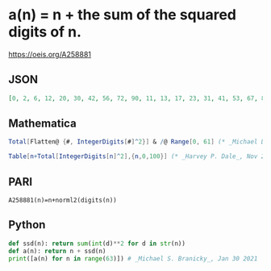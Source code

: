 # a\(n\) \= n \+ the sum of the squared digits of n\.
https://oeis.org/A258881
## JSON
```JSON
[0, 2, 6, 12, 20, 30, 42, 56, 72, 90, 11, 13, 17, 23, 31, 41, 53, 67, 83, 101, 24, 26, 30, 36, 44, 54, 66, 80, 96, 114, 39, 41, 45, 51, 59, 69, 81, 95, 111, 129, 56, 58, 62, 68, 76, 86, 98, 112, 128, 146, 75, 77, 81, 87, 95, 105, 117, 131, 147, 165, 96, 98, 102]
```
## Mathematica
```Mathematica
Total[Flatten@ {#, IntegerDigits[#]^2}] & /@ Range[0, 61] (* _Michael De Vlieger_, Jul 20 2015 *)
```
```Mathematica
Table[n+Total[IntegerDigits[n]^2],{n,0,100}] (* _Harvey P. Dale_, Nov 27 2022 *)
```
## PARI
```PARI
A258881(n)=n+norml2(digits(n))
```
## Python
```Python
def ssd(n): return sum(int(d)**2 for d in str(n))
def a(n): return n + ssd(n)
print([a(n) for n in range(63)]) # _Michael S. Branicky_, Jan 30 2021
```
